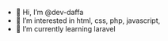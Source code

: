 - 👋 Hi, I’m @dev-daffa
- 👀 I’m interested in html, css, php, javascript, 
- 🌱 I’m currently learning laravel


<!---
dev-daffa/dev-daffa is a ✨ special ✨ repository because its `README.md` (this file) appears on your GitHub profile.
You can click the Preview link to take a look at your changes.
--->
